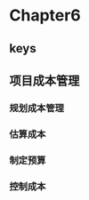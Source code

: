 <!--
 * @Author: your name
 * @Date: 2020-09-22 09:19:41
 * @LastEditTime: 2020-09-27 09:36:36
 * @LastEditors: Please set LastEditors
 * @Description: In User Settings Edit
 * @FilePath: \PMP\知识点\Chapter6\index.md
-->

# Chapter6

## keys

## 项目成本管理

### 规划成本管理

### 估算成本

### 制定预算

### 控制成本
